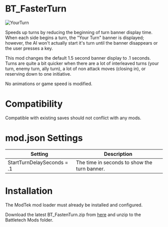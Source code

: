 # BT_FasterTurn
![YourTurn](https://user-images.githubusercontent.com/54865934/167538570-61b5d95e-40f3-4aee-b1c3-9dcb5613d668.png)

Speeds up turns by reducing the beginning of turn banner display time.
When each side begins a turn, the "Your Turn" banner is displayed; however, the AI won't actually start it's turn until the banner disappears or the user presses a key.

This mod changes the default 1.5 second banner display to .1 seconds.  Turns are quite a bit quicker when there are a lot of interleaved turns (your turn, enemy turn, ally turn), a lot of non attack moves (closing in), or reserving down to one initiative.


No animations or game speed is modified.

# Compatibility
Compatible with existing saves should not conflict with any mods.


# mod.json Settings

Setting | Description|
|---|---|
StartTurnDelaySeconds = .1| The time in seconds to show the turn banner.


# Installation

The ModTek mod loader must already be installed and configured.


Download the latest BT_FastenTurn.zip from [here](https://github.com/NBKRedSpy/BT_FasterTurn/releases/latest/) and unzip to the Battletech Mods folder.
